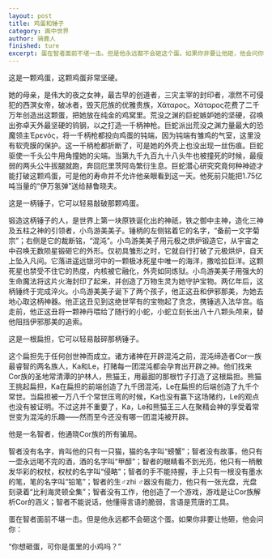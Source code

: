 ```yaml
---
layout: post
title: 鸡蛋和锤子
category: 画中世界
author: 骑鹿人
finished: ture
excerpt: 蛋在智者面前不堪一击。但是他永远都不会砸这个蛋。如果你非要让他砸，他会问你：“你想砸蛋，可你是蛋里的小鸡吗？”
---
```


这是一颗鸡蛋，这颗鸡蛋非常坚硬。

她的母亲，是伟大的夜之女神，最古早的创道者，三灾主宰的封印者，凛然不可侵犯的西溟女帝，破冰者，毁灭厄族的优雅贵族，Χάταρος。Χάταρος花费了二千万年创造出这颗蛋，把她放在纯金的鸡窝里。荒没之渊的巨蛇嫉妒她的坚硬，召唤出弥卓天外最坚硬的钨钢，以之打造一千柄神枪。巨蛇派出荒没之渊力量最大的恐魔领主Έρενός，将一千柄枪都投向鸡蛋的钝端，因为钝端有雏鸡的气室，这里没有软壳膜的保护。这一千柄枪都折断了，可是她的外壳上也没出现一丝伤痕。巨蛇驱使一千头公牛用角撞她的尖端。当第九千九百九十八头牛也被撞死的时候，最瘦弱的两头公牛拔腿就跑，奔回厄里茨阿岛繁衍生息。巨蛇潜心研究究竟何种神迹才能打破这颗鸡蛋，可是他的寿命并不允许他亲眼看到这一天。他死前只能把1.75亿吨当量的“伊万氢弹”送给赫鲁晓夫。

这是一柄锤子，它可以轻易敲破那颗鸡蛋。

锻造这柄锤子的人，是世界上第一块原铁诞化出的神祇，铁之御中主神，造化三神及五柱之神的引领者，小鸟游美美子。锤柄的左侧铭着它的名字，“备前一文字菊宗”；右侧是它的裁断铭，“混沌”。小鸟游美美子用元极之烘炉锻造它，从宇宙之中召唤无数陨星锻砸它的外形。仅初具雏形之时，它就自行打破了元极烘炉，自天上坠入凡间。它落进遥远银河中的一颗极冰死星中唯一的海洋，撒哈拉巨洋。这颗死星也禁受不住它的热度，内核被它融化，外壳如同炼狱。小鸟游美美子用强大的生命魔法将这片火海封印了起来，并创造了万物生灵为她守护宝物。两亿年后，这柄锤终于完成淬火。小鸟游美美子诞下了两个孩子，他正这丑和伊邪那美，为她去地心取这柄神器。他正这丑见到这绝世罕有的宝物起了贪念，携锤逃入法华宫。临走前，他正这丑将一颗神丹喂给了随行的小蛇，小蛇立刻长出八十八颗头颅来，替他阻挡伊邪那美的追索。


这是一根扁担，它可以轻易敲碎那柄锤子。

这个扁担先于任何创世神而成立。诸方诸神在开辟混沌之前，混沌缔造者Cor一族最睿智的两名族人，Ka和Le，打赌每一团混沌都会孕育出开辟之神。他们找来Cor族的圣地常清潭的护林人，熊猫王，用最甜的那根竹子打造了这根扁担。熊猫王挑起扁担，Ka在扁担的前端创造了九千团混沌，Le在扁担的后端创造了九千个常世。当扁担被一万八千个常世压弯的时候，Ka也没有赢下这场赌约，Le的观点也没有被证明。不过这并不重要了，Ka，Le和熊猫王三人在聚精会神的享受着常世变为混沌的乐趣——然而至今还没有哪一团混沌被开辟。

他是一名智者，他通晓Cor族的所有骗局。

智者没有名字，肯叫他的只有一只猫，猫的名字叫“螃蟹”；智者没有故事，他只有一壶永远喝不完的酒，酒的名字叫“甲醇”；智者的眼睛看不到光亮，他只有一柄散发华彩的权杖，权杖的名字叫“侵略”；智者的手不能持握，手上只有一根没有墨水的笔，笔的名字叫“铅笔”；智者的生♂zhi ♂器没有能力，他只有一张光盘，光盘刻录着“比利海灵顿全集”；智者没有工作，他创造了一个游戏，游戏是让Cor族解析Cor的涵义；智者不能说话，他懂得言语的脆弱，言语是荒唐的工具。

蛋在智者面前不堪一击。但是他永远都不会砸这个蛋。如果你非要让他砸，他会问你：

“你想砸蛋，可你是蛋里的小鸡吗？”

